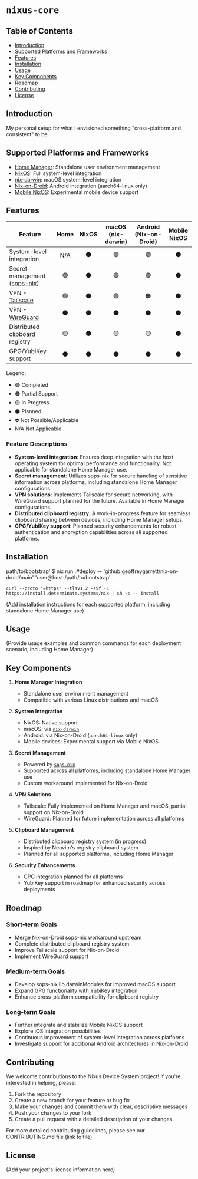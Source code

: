 # `nixus-core`

## Table of Contents

- [Introduction](#introduction)
- [Supported Platforms and Frameworks](#supported-platforms-and-frameworks)
- [Features](#features)
- [Installation](#installation)
- [Usage](#usage)
- [Key Components](#key-components)
- [Roadmap](#roadmap)
- [Contributing](#contributing)
- [License](#license)

## Introduction

My personal setup for what I envisioned something "cross-platform and
consistent" to be.

## Supported Platforms and Frameworks

- [Home Manager](https://github.com/nix-community/home-manager): Standalone user
  environment management
- [NixOS](https://nixos.org/): Full system-level integration
- [nix-darwin](https://github.com/LnL7/nix-darwin): macOS system-level
  integration
- [Nix-on-Droid](https://github.com/nix-community/nix-on-droid): Android
  integration (aarch64-linux only)
- [Mobile NixOS](https://github.com/mobile-nixos/mobile-nixos): Experimental
  mobile device support

## Features

| Feature                                                           | Home | NixOS | macOS (nix-darwin) | Android (Nix-on-Droid) | Mobile NixOS |
| ----------------------------------------------------------------- | :--: | :---: | :----------------: | :--------------------: | :----------: |
| System-level integration                                          | N/A  |  ⚫   |         🟢         |           🟢           |      ⚫      |
| Secret management ([sops-nix](https://github.com/Mic92/sops-nix)) |  🟢  |  ⚫   |         🟢         |           🟢           |      ⚫      |
| VPN - [Tailscale](https://tailscale.com/)                         |  🟢  |  ⚫   |         🟢         |           🟠           |      ⚫      |
| VPN - [WireGuard](https://www.wireguard.com/)                     |  ⚫  |  ⚫   |         ⚫         |           ⚫           |      ⚫      |
| Distributed clipboard registry                                    |  🟡  |  ⚫   |         🟡         |           🟡           |      ⚫      |
| GPG/YubiKey support                                               |  ⚫  |  ⚫   |         ⚫         |           ⚫           |      ⚫      |

Legend:

- 🟢 Completed
- 🟠 Partial Support
- 🟡 In Progress
- ⚫ Planned
- ⛔ Not Possible/Applicable
- N/A Not Applicable

### Feature Descriptions

- **System-level integration**: Ensures deep integration with the host operating
  system for optimal performance and functionality. Not applicable for
  standalone Home Manager use.
- **Secret management**: Utilizes sops-nix for secure handling of sensitive
  information across platforms, including standalone Home Manager
  configurations.
- **VPN solutions**: Implements Tailscale for secure networking, with WireGuard
  support planned for the future. Available in Home Manager configurations.
- **Distributed clipboard registry**: A work-in-progress feature for seamless
  clipboard sharing between devices, including Home Manager setups.
- **GPG/YubiKey support**: Planned security enhancements for robust
  authentication and encryption capabilities across all supported platforms.

## Installation

path/to/bootstrap' $ nix run .#deploy --
'github:geoffreygarrett/nix-on-droid/main' 'user@host:/path/to/bootstrap'

```shell
curl --proto '=https' --tlsv1.2 -sSf -L https://install.determinate.systems/nix | sh -s -- install
```

(Add installation instructions for each supported platform, including standalone
Home Manager use)

## Usage

(Provide usage examples and common commands for each deployment scenario,
including Home Manager)

## Key Components

1. **Home Manager Integration**

   - Standalone user environment management
   - Compatible with various Linux distributions and macOS

1. **System Integration**

   - NixOS: Native support
   - macOS: via [`nix-darwin`](https://github.com/LnL7/nix-darwin)
   - Android: via Nix-on-Droid (`aarch64-linux` only)
   - Mobile devices: Experimental support via Mobile NixOS

1. **Secret Management**

   - Powered by [`sops-nix`](https://github.com/Mic92/sops-nix)
   - Supported across all platforms, including standalone Home Manager use
   - Custom workaround implemented for Nix-on-Droid

1. **VPN Solutions**

   - Tailscale: Fully implemented on Home Manager and macOS, partial support on
     Nix-on-Droid
   - WireGuard: Planned for future implementation across all platforms

1. **Clipboard Management**

   - Distributed clipboard registry system (in progress)
   - Inspired by Neovim's registry clipboard system
   - Planned for all supported platforms, including Home Manager

1. **Security Enhancements**

   - GPG integration planned for all platforms
   - YubiKey support in roadmap for enhanced security across deployments

## Roadmap

### Short-term Goals

- Merge Nix-on-Droid sops-nix workaround upstream
- Complete distributed clipboard registry system
- Improve Tailscale support for Nix-on-Droid
- Implement WireGuard support

### Medium-term Goals

- Develop sops-nix.lib.darwinModules for improved macOS support
- Expand GPG functionality with YubiKey integration
- Enhance cross-platform compatibility for clipboard registry

### Long-term Goals

- Further integrate and stabilize Mobile NixOS support
- Explore iOS integration possibilities
- Continuous improvement of system-level integration across platforms
- Investigate support for additional Android architectures in Nix-on-Droid

## Contributing

We welcome contributions to the Nixus Device System project! If you're
interested in helping, please:

1. Fork the repository
1. Create a new branch for your feature or bug fix
1. Make your changes and commit them with clear, descriptive messages
1. Push your changes to your fork
1. Create a pull request with a detailed description of your changes

For more detailed contributing guidelines, please see our CONTRIBUTING.md file
(link to file).

## License

(Add your project's license information here)
